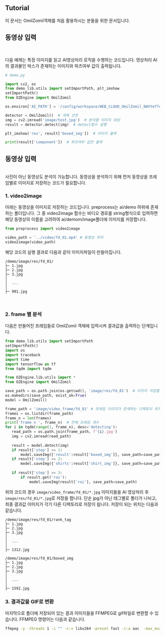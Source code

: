 ## Tutorial

이 문서는 OmilZomil객체를 처음 활용하시는 분들을 위한 문서입니다.

<h2 id="image">동영상 입력</h2>
<br>

다음 예제는 특정 이미지를 읽고 AI영상처리 로직을 수행하는 코드입니다. 영상처리 AI의 결과물인 박스가 존재하는 이미지와 파츠여부 값이 출력됩니다.
```python
# demo.py

import cv2, os
from demo_lib.utils import setImportPath, plt_imshow
setImportPath()
from OZEngine import OmilZomil

os.environ['AI_PATH'] = '/config/workspace/WEB_CLOUD_OmilZomil_NAVYeffect/ai' # ai폴더가 있는 위치

detector = OmilZomil()  # 객체 선언
img = cv2.imread('image/test.jpg')  # 분석할 이미지 대상
result = detector.detect(img)  # detect함수 실행

plt_imshow('res', result['boxed_img'])  # 이미지 출력

print(result['component'])  # 파츠여부 값만 출력
```

<h2 id="video">동영상 입력</h2>
<br>
사진이 아닌 동영상도 분석이 가능합니다. 동영상을 분석하기 위해 먼저 동영상을 프레임별로 이미지로 저장하는 코드가 필요합니다.

<br>

<h3 id="video">1. video2image</h3>

 아래는 동영상을 이미지로 저장하는 코드입니다. preprocess는 ai/demo 하위에 존재하는 폴더입니다. 그 중 video2image 함수는 비디오 경로를 string형식으로 입력하면 해당 동영상의 이름을 고려하여 ai/demom/image폴더에 이미지를 저장합니다.

```python
from preprocess import video2image

video_path = '../video/fd_01.mp4' # 동영상 위치
video2image(video_path)
```

해당 코드의 실행 결과로 다음과 같이 이미지파일이 만들어집니다.

```
/demo/image/res/fd_01/
├─ 1.jpg
├─ 2.jpg
├─ 3.jpg
│
│  ...
│  
├─ 981.jpg
```

<br>

<h3 id="video">2. frame 별 분석</h3>
 다음은 만들어진 프레임들로 OmilZomil 객체에 입력시켜 결과값을 출력하는 단계입니다.

 ```python
from demo_lib.utils import setImportPath
setImportPath()
import os
import traceback
import time
import tensorflow as tf
from tqdm import tqdm

from OZEngine.lib.utils import *
from OZEngine import OmilZomil

save_path = os.path.join(os.getcwd(), 'image/res/fd_01')  # 이미지 저장할 위치
os.makedirs(save_path, exist_ok=True)
model = OmilZomil()

frame_path = 'image/video_frame/fd_01' # 프레임 이미지가 존재하는 디렉토리 위치
frames = os.listdir(frame_path)
frame_n = len(frames)
print('frame n ', frame_n)  # 전체 프레임 개수
for i in tqdm(range(1, frame_n), desc='detecting'):
    read_path = os.path.join(frame_path, f'{i}.jpg')
    img = cv2.imread(read_path)
    
    result = model.detect(img)
    if result['step'] >= 1:
        model.saveImg({'result':result['boxed_img']}, save_path=save_path)
    if result['step'] >= 2:
        model.saveImg({'shirts':result['shirt_img']}, save_path=save_path)
    
    if result['step'] >= 3:
        if result.get('roi'):
            model.saveImg(result['roi'], save_path=save_path)
```

위의 코드의 경우 `image/video_frame/fd_01/*.jpg` 이미지들을 AI 영상처리 후 `image/res/fd_01/*.jpg`로 저장을 합니다. 단순 jpg가 아닌 태그별로 폴더가 나뉘고, 최종 결과값 이미지가 각기 다른 디렉토리로 저장이 됩니다. 저장이 되는 위치는 다음과 같습니다.

```
/demo/image/res/fd_01/rank_tag
├─ 1.jpg
├─ 2.jpg
├─ 3.jpg
│
│  ...
│  
├─ 1312.jpg
```

```
/demo/image/res/fd_01/boxed_img
├─ 1.jpg
├─ 2.jpg
├─ 3.jpg
│
│  ...
│  
├─ 1592.jpg
```

<h3 id="video">3. 결과값을 GIF로 변환</h3>

마지막으로 폴더에 저장되어 있는 결과 이미지들을 FFMPEG로 gif파일로 변환할 수 있습니다. FFMPEG 명령어는 다음과 같습니다.

```bash
ffmpeg -y -threads 1 -i "" -c:v libx264 -preset fast -c:a aac  -max_muxing_queue_size 1024 ""
```
